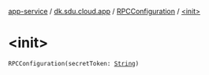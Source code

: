 [app-service](../../index.md) / [dk.sdu.cloud.app](../index.md) / [RPCConfiguration](index.md) / [&lt;init&gt;](./-init-.md)

# &lt;init&gt;

`RPCConfiguration(secretToken: `[`String`](https://kotlinlang.org/api/latest/jvm/stdlib/kotlin/-string/index.html)`)`